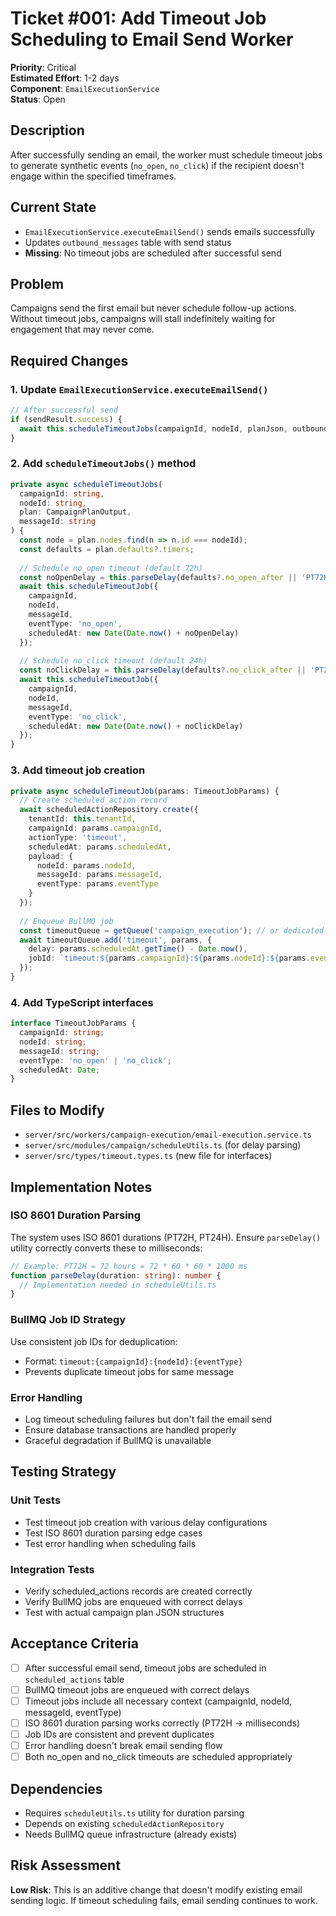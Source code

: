 # Ticket #001: Add Timeout Job Scheduling to Email Send Worker

**Priority**: Critical  
**Estimated Effort**: 1-2 days  
**Component**: `EmailExecutionService`  
**Status**: Open  

## Description

After successfully sending an email, the worker must schedule timeout jobs to generate synthetic events (`no_open`, `no_click`) if the recipient doesn't engage within the specified timeframes.

## Current State

- `EmailExecutionService.executeEmailSend()` sends emails successfully
- Updates `outbound_messages` table with send status
- **Missing**: No timeout jobs are scheduled after successful send

## Problem

Campaigns send the first email but never schedule follow-up actions. Without timeout jobs, campaigns will stall indefinitely waiting for engagement that may never come.

## Required Changes

### 1. Update `EmailExecutionService.executeEmailSend()`

```typescript
// After successful send
if (sendResult.success) {
  await this.scheduleTimeoutJobs(campaignId, nodeId, planJson, outboundMessageId);
}
```

### 2. Add `scheduleTimeoutJobs()` method

```typescript
private async scheduleTimeoutJobs(
  campaignId: string, 
  nodeId: string, 
  plan: CampaignPlanOutput,
  messageId: string
) {
  const node = plan.nodes.find(n => n.id === nodeId);
  const defaults = plan.defaults?.timers;
  
  // Schedule no_open timeout (default 72h)
  const noOpenDelay = this.parseDelay(defaults?.no_open_after || 'PT72H');
  await this.scheduleTimeoutJob({
    campaignId,
    nodeId,
    messageId,
    eventType: 'no_open',
    scheduledAt: new Date(Date.now() + noOpenDelay)
  });
  
  // Schedule no_click timeout (default 24h) 
  const noClickDelay = this.parseDelay(defaults?.no_click_after || 'PT24H');
  await this.scheduleTimeoutJob({
    campaignId,
    nodeId,
    messageId,
    eventType: 'no_click',
    scheduledAt: new Date(Date.now() + noClickDelay)
  });
}
```

### 3. Add timeout job creation

```typescript
private async scheduleTimeoutJob(params: TimeoutJobParams) {
  // Create scheduled_action record
  await scheduledActionRepository.create({
    tenantId: this.tenantId,
    campaignId: params.campaignId,
    actionType: 'timeout',
    scheduledAt: params.scheduledAt,
    payload: {
      nodeId: params.nodeId,
      messageId: params.messageId,
      eventType: params.eventType
    }
  });
  
  // Enqueue BullMQ job
  const timeoutQueue = getQueue('campaign_execution'); // or dedicated timeout queue
  await timeoutQueue.add('timeout', params, {
    delay: params.scheduledAt.getTime() - Date.now(),
    jobId: `timeout:${params.campaignId}:${params.nodeId}:${params.eventType}`
  });
}
```

### 4. Add TypeScript interfaces

```typescript
interface TimeoutJobParams {
  campaignId: string;
  nodeId: string;
  messageId: string;
  eventType: 'no_open' | 'no_click';
  scheduledAt: Date;
}
```

## Files to Modify

- `server/src/workers/campaign-execution/email-execution.service.ts`
- `server/src/modules/campaign/scheduleUtils.ts` (for delay parsing)
- `server/src/types/timeout.types.ts` (new file for interfaces)

## Implementation Notes

### ISO 8601 Duration Parsing
The system uses ISO 8601 durations (PT72H, PT24H). Ensure `parseDelay()` utility correctly converts these to milliseconds:

```typescript
// Example: PT72H = 72 hours = 72 * 60 * 60 * 1000 ms
function parseDelay(duration: string): number {
  // Implementation needed in scheduleUtils.ts
}
```

### BullMQ Job ID Strategy
Use consistent job IDs for deduplication:
- Format: `timeout:{campaignId}:{nodeId}:{eventType}`
- Prevents duplicate timeout jobs for same message

### Error Handling
- Log timeout scheduling failures but don't fail the email send
- Ensure database transactions are handled properly
- Graceful degradation if BullMQ is unavailable

## Testing Strategy

### Unit Tests
- Test timeout job creation with various delay configurations
- Test ISO 8601 duration parsing edge cases
- Test error handling when scheduling fails

### Integration Tests
- Verify scheduled_actions records are created correctly
- Verify BullMQ jobs are enqueued with correct delays
- Test with actual campaign plan JSON structures

## Acceptance Criteria

- [ ] After successful email send, timeout jobs are scheduled in `scheduled_actions` table
- [ ] BullMQ timeout jobs are enqueued with correct delays
- [ ] Timeout jobs include all necessary context (campaignId, nodeId, messageId, eventType)
- [ ] ISO 8601 duration parsing works correctly (PT72H → milliseconds)
- [ ] Job IDs are consistent and prevent duplicates
- [ ] Error handling doesn't break email sending flow
- [ ] Both no_open and no_click timeouts are scheduled appropriately

## Dependencies

- Requires `scheduleUtils.ts` utility for duration parsing
- Depends on existing `scheduledActionRepository`
- Needs BullMQ queue infrastructure (already exists)

## Risk Assessment

**Low Risk**: This is an additive change that doesn't modify existing email sending logic. If timeout scheduling fails, email sending continues to work.